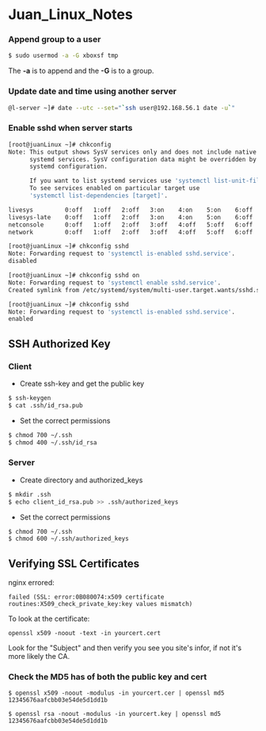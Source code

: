 # Juan_Linux_Notes

### Append group to a user

```bash
$ sudo usermod -a -G xboxsf tmp
```

The **-a** is to append and the **-G** is to a group. 


### Update date and time using another server
```bash
@l-server ~]# date --utc --set="`ssh user@192.168.56.1 date -u`"
```

### Enable sshd when server starts
```bash
[root@juanLinux ~]# chkconfig
Note: This output shows SysV services only and does not include native
      systemd services. SysV configuration data might be overridden by native
      systemd configuration.

      If you want to list systemd services use 'systemctl list-unit-files'.
      To see services enabled on particular target use
      'systemctl list-dependencies [target]'.

livesys         0:off   1:off   2:off   3:on    4:on    5:on    6:off
livesys-late    0:off   1:off   2:off   3:on    4:on    5:on    6:off
netconsole      0:off   1:off   2:off   3:off   4:off   5:off   6:off
network         0:off   1:off   2:off   3:off   4:off   5:off   6:off

[root@juanLinux ~]# chkconfig sshd
Note: Forwarding request to 'systemctl is-enabled sshd.service'.
disabled

[root@juanLinux ~]# chkconfig sshd on
Note: Forwarding request to 'systemctl enable sshd.service'.
Created symlink from /etc/systemd/system/multi-user.target.wants/sshd.service to /usr/lib/systemd/system/sshd.service.

[root@juanLinux ~]# chkconfig sshd
Note: Forwarding request to 'systemctl is-enabled sshd.service'.
enabled

```

## SSH Authorized Key 

### Client

- Create ssh-key and get the public key
```bash
$ ssh-keygen
$ cat .ssh/id_rsa.pub
```
- Set the correct permissions
```bash
$ chmod 700 ~/.ssh
$ chmod 400 ~/.ssh/id_rsa
```

### Server

- Create directory and authorized_keys
```bash
$ mkdir .ssh
$ echo client_id_rsa.pub >> .ssh/authorized_keys
```

- Set the correct permissions
```bash
$ chmod 700 ~/.ssh
$ chmod 600 ~/.ssh/authorized_keys
```

## Verifying SSL Certificates

nginx errored: 
```
failed (SSL: error:0B080074:x509 certificate routines:X509_check_private_key:key values mismatch)
```

To look at the certificate:
```
openssl x509 -noout -text -in yourcert.cert
```
Look for the "Subject" and then verify you see you site's infor, if not it's more likely the CA. 

### Check the MD5 has of both the public key and cert

```
$ openssl x509 -noout -modulus -in yourcert.cer | openssl md5
12345676aafcbb03e54de5d1dd1b

$ openssl rsa -noout -modulus -in yourcert.key | openssl md5
12345676aafcbb03e54de5d1dd1b
```
